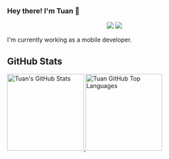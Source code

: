 ### Hey there! I'm Tuan 👋

<p align="center">
    <a href="https://twitter.com/HimatoKatsuya"><img src="https://img.shields.io/badge/-Twitter-2D2B55?style=flat-square&logo=twitter&logoColor=white"/></a>
    <a href="https://www.linkedin.com/in/tuan-huynh-0187b8141/"><img src="https://img.shields.io/badge/-LinkedIn-2D2B55?style=flat-square&logo=linkedin&logoColor=white"/></a>
</p>

I'm currently working as a mobile developer.

## GitHub Stats

<a href="https://github.com/huynhmytuan">
  <img height="180em" src="https://github-readme-stats.vercel.app/api?username=huynhmytuan&show_icons=true&theme=vue-dark&count_private=true" alt="Tuan's GitHub Stats" />
  <img height="180em" src="https://github-readme-stats.vercel.app/api/top-langs/?username=huynhmytuan&theme=vue-dark&layout=compact" 
    alt="Tuan GitHub Top Languages" />
</a>